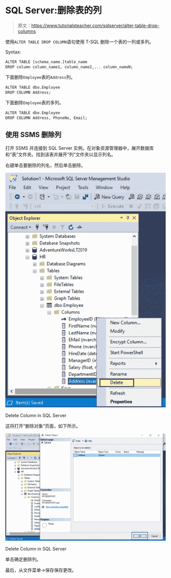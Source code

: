 # SQL Server:删除表的列

> 原文：<https://www.tutorialsteacher.com/sqlserver/alter-table-drop-columns>

使用`ALTER TABLE DROP COLUMN`语句使用 T-SQL 删除一个表的一列或多列。

Syntax:

```
ALTER TABLE [schema_name.]table_name 
DROP column column_name1, column_name2,... column_nameN; 
```

下面删除`Employee`表的`Address`列。

```
ALTER TABLE dbo.Employee
DROP COLUMN Address; 
```

下面删除`Employee`表的多列。

```
ALTER TABLE dbo.Employee
DROP COLUMN Address, PhoneNo, Email; 
```

## 使用 SSMS 删除列

打开 SSMS 并连接到 SQL Server 实例。在对象资源管理器中，展开数据库和“表”文件夹。找到该表并展开“列”文件夹以显示列名。

右键单击要删除的列名，然后单击删除。

[![](img/3b65cb5165f136c025ddad4034ff3d40.png)](../../Content/images/sqlserver/alter-table3.png)

Delete Column in SQL Server



这将打开“删除对象”页面，如下所示。

[![](img/fd538cedd1d76293c8d4dd093cd00492.png)](../../Content/images/sqlserver/alter-table4.png)

Delete Column in SQL Server



单击确定删除列。

最后，从文件菜单->保存保存更改。
